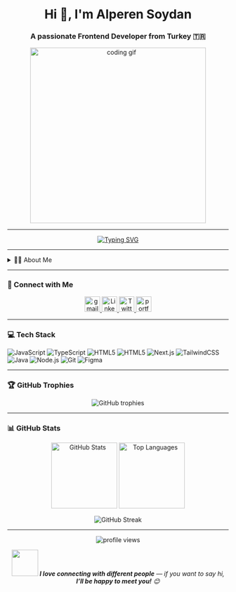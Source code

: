 <h1 align="center">Hi 👋, I'm Alperen Soydan</h1>
<h3 align="center">A passionate Frontend Developer from Turkey 🇹🇷</h3>

<p align="center">
  <img src="https://media.giphy.com/media/qgQUggAC3Pfv687qPC/giphy.gif" width="400" alt="coding gif">
</p>

---

<p align="center">
  <a href="https://github.com/soydan7419">
    <img src="https://readme-typing-svg.herokuapp.com?font=Fira+Code&size=22&pause=1000&center=true&vCenter=true&width=440&lines=Frontend+Developer;React+%7C+TypeScript+%7C+TailwindCSS;Always+learning+new+things!" alt="Typing SVG" />
  </a>
</p>

---

<details> 
  <summary>👨‍💻 About Me</summary>
  <br/>
  <p align="left">
    I am a Frontend Developer who loves crafting modern, user-friendly web experiences using React, TypeScript, and TailwindCSS.  
    I'm passionate about learning new technologies, contributing to open-source projects, and continuously improving myself.  
    I enjoy solving problems, building things from scratch, and writing clean, maintainable code. 🚀  
  </p>
</details>

---

### 🤝 Connect with Me

<p align="center">
  <a href="mailto:a.soydab083@gmail.com" target="_blank">
    <img src="https://upload.wikimedia.org/wikipedia/commons/8/8c/Gmail_Icon_%282013-2020%29.svg" alt="gmail" width="35" height="35" />
  </a>
  <a href="https://linkedin.com/in/soydan7419" target="_blank">
    <img src="https://raw.githubusercontent.com/rahuldkjain/github-profile-readme-generator/master/src/images/icons/Social/linked-in-alt.svg" alt="LinkedIn" width="35" height="35" />
  </a>
  <a href="https://twitter.com/soydan7419" target="_blank">
    <img src="https://raw.githubusercontent.com/rahuldkjain/github-profile-readme-generator/master/src/images/icons/Social/twitter.svg" alt="Twitter" width="35" height="35" />
  </a>
  <a href="https://soydan7419.dev" target="_blank">
    <img src="https://img.icons8.com/ios-filled/50/000000/domain.png" alt="portfolio" width="35" height="35" />
  </a>
</p>

---

### 💻 Tech Stack

![JavaScript](https://img.shields.io/badge/JavaScript-%23F7DF1E.svg?style=for-the-badge&logo=javascript&logoColor=black)
![TypeScript](https://img.shields.io/badge/TypeScript-%23007ACC.svg?style=for-the-badge&logo=typescript&logoColor=white)
<img src="https://img.shields.io/badge/HTML5-%23E34F26.svg?style=for-the-badge&logo=html5&logoColor=white" alt="HTML5">
<img src="https://img.shields.io/badge/HTML5-%23E34F26.svg?style=for-the-badge&logo=html5&logoColor=white" alt="HTML5">
![Next.js](https://img.shields.io/badge/Next.js-black?style=for-the-badge&logo=next.js&logoColor=white)
![TailwindCSS](https://img.shields.io/badge/TailwindCSS-%2338B2AC.svg?style=for-the-badge&logo=tailwind-css&logoColor=white)
![Java](https://img.shields.io/badge/Java-%23ED8B00.svg?style=for-the-badge&logo=openjdk&logoColor=white)
![Node.js](https://img.shields.io/badge/Node.js-339933?style=for-the-badge&logo=node.js&logoColor=white)
![Git](https://img.shields.io/badge/Git-F05033?style=for-the-badge&logo=git&logoColor=white)
![Figma](https://img.shields.io/badge/Figma-%23F24E1E.svg?style=for-the-badge&logo=figma&logoColor=white)

---

### 🏆 GitHub Trophies
<p align="center"> 
  <img src="https://github-profile-trophy.vercel.app/?username=soydan7419&theme=tokyonight&no-frame=true&no-bg=true&margin-w=4" alt="GitHub trophies" />
</p>

---

### 📊 GitHub Stats

<p align="center">
  <img src="https://github-readme-stats.vercel.app/api?username=soydan7419&show_icons=true&theme=tokyonight" alt="GitHub Stats" height="150" />
  <img src="https://github-readme-stats.vercel.app/api/top-langs/?username=soydan7419&layout=compact&theme=tokyonight" alt="Top Languages" height="150" />
</p>

<p align="center">
  <img src="https://github-readme-streak-stats.herokuapp.com/?user=soydan7419&theme=tokyonight" alt="GitHub Streak" />
</p>

---

<p align="center">
  <img src="https://komarev.com/ghpvc/?username=soydan7419&label=Profile%20views&color=0e75b6&style=flat" alt="profile views" />
</p>

<p align="center">
  <img src="https://media.giphy.com/media/LnQjpWaON8nhr21vNW/giphy.gif" width="60">  
  <em><b>I love connecting with different people</b> — if you want to say hi, <b>I’ll be happy to meet you!</b> 😊</em>
</p>
